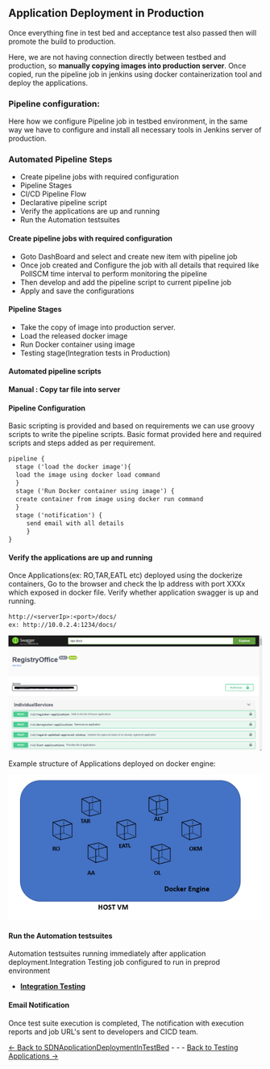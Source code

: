 
## Application Deployment in Production 
Once everything fine in test bed and acceptance test also passed then will promote the build to production. 
      
Here, we are not having connection directly between testbed and production, so **manually copying images into production server**. Once copied, run the pipeline job in jenkins using docker containerization tool and deploy the applications.

### Pipeline configuration:
Here how we configure Pipeline job in testbed environment, in the same way we have to configure and install all necessary tools in Jenkins server of production.

### Automated Pipeline Steps
- Create pipeline jobs with required configuration
- Pipeline Stages 
- CI/CD Pipeline Flow
- Declarative pipeline script
- Verify the applications are up and running
- Run the Automation testsuites
 
#### Create pipeline jobs with required configuration
- Goto DashBoard and select and create new item with pipeline job
- Once job created and Configure the job with all details that required like PollSCM time interval to perform monitoring the pipeline 
- Then develop and add the pipeline script to current pipeline job
- Apply and save the configurations

#### Pipeline Stages 
- Take the copy of image into production server.
- Load the released docker image
- Run Docker container using image
- Testing stage(Integration tests in Production) 

#### Automated pipeline scripts
**Manual : Copy tar file into server**

#### Pipeline Configuration  
Basic scripting is provided and based on requirements we can use groovy scripts to write the pipeline scripts. Basic format provided here and required scripts and steps added as per requirement.

    pipeline {
      stage ('load the docker image'){
      load the image using docker load command
      } 
      stage ('Run Docker container using image') {
      create container from image using docker run command
      }
      stage ('notification') {
         send email with all details
         }
    }
    
#### Verify the applications are up and running
   
Once Applications(ex: RO,TAR,EATL etc) deployed using the dockerize containers, Go to the browser and check the Ip address with port XXXx which exposed in docker file. Verify whether application swagger is up and running.
    
    http://<serverIp>:<port>/docs/
    ex: http://10.0.2.4:1234/docs/

![RO](Images/Ro.png) 

Example structure of Applications deployed on docker engine:

![Allapplications in siglepage](Images/AllApplicationsexample.PNG)

#### Run the Automation testsuites 
Automation testsuites running immediately after application deployment.Integration Testing job configured to run in preprod environment 

 - [**Integration Testing**](../../IntegrationTesting/Overview/pipelineconfiguration.md)

 
#### Email Notification
Once test suite execution is completed, The notification with execution reports and job URL's sent to developers and CICD team.


[<- Back to SDNApplicationDeploymentInTestBed](../SDNApplicationPatternDeployment/AppDeploymentInTestBed.md) - - - [Back to Testing Applications ->](../../../TestingApplications.md)